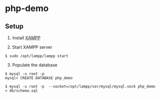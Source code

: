 # php-demo

## Setup

1. Install [XAMPP](https://www.apachefriends.org/download.html)

2. Start XAMPP server

```
$ sudo /opt/lampp/lampp start
```
3. Populate the database
```
$ mysql -u root -p
mysql> CREATE DATABASE php_demo
```
```
$ mysql -u root -p  --socket=/opt/lampp/var/mysql/mysql.sock php_demo < db/schema.sql
```
